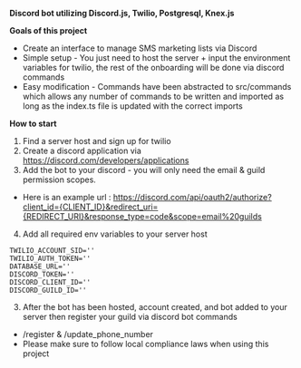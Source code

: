 **Discord bot utilizing Discord.js, Twilio, Postgresql, Knex.js**

**Goals of this project**

- Create an interface to manage SMS marketing lists via Discord
- Simple setup - You just need to host the server + input the environment variables for twilio, the rest of the onboarding will be done via discord commands
- Easy modification - Commands have been abstracted to src/commands which allows any number of commands to be written and imported as long as the index.ts file is updated with the correct imports

**How to start**

1. Find a server host and sign up for twilio
2. Create a discord application via https://discord.com/developers/applications
3. Add the bot to your discord - you will only need the email & guild permission scopes.

- Here is an example url : https://discord.com/api/oauth2/authorize?client_id={CLIENT_ID}&redirect_uri={REDIRECT_URI}&response_type=code&scope=email%20guilds

4. Add all required env variables to your server host

```
TWILIO_ACCOUNT_SID=''
TWILIO_AUTH_TOKEN=''
DATABASE_URL=''
DISCORD_TOKEN=''
DISCORD_CLIENT_ID=''
DISCORD_GUILD_ID=''
```

3. After the bot has been hosted, account created, and bot added to your server then register your guild via discord bot commands

- /register & /update_phone_number
- Please make sure to follow local compliance laws when using this project
